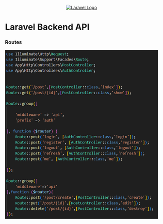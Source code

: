 <p align="center"><a href="https://laravel.com" target="_blank"><img src="https://raw.githubusercontent.com/laravel/art/master/logo-lockup/5%20SVG/2%20CMYK/1%20Full%20Color/laravel-logolockup-cmyk-red.svg" width="400" alt="Laravel Logo"></a></p>

<h1>Laravel Backend API</h1>

<h3>Routes</h3>

<img src="https://github.com/sachira-madhushan/Laravel-Backend-API/blob/main/api.PNG">
